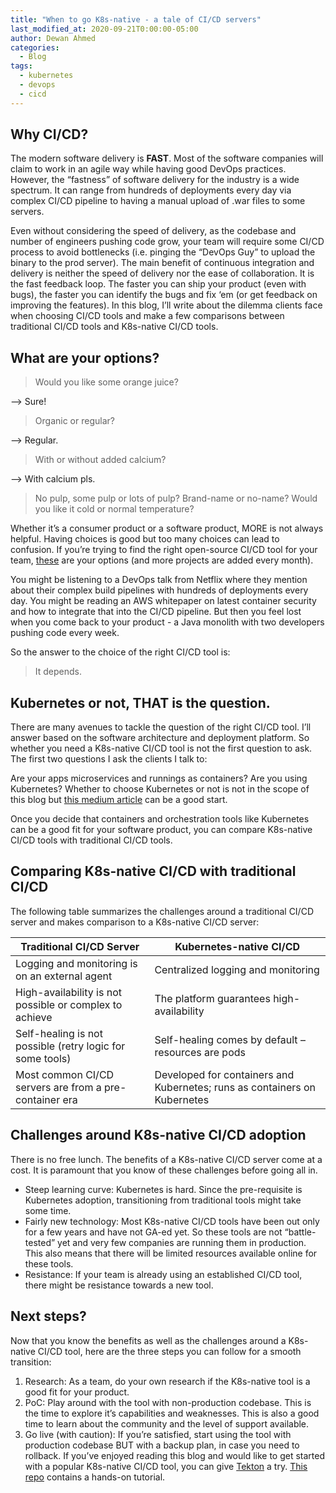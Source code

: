 ```yaml
---
title: "When to go K8s-native - a tale of CI/CD servers"
last_modified_at: 2020-09-21T0:00:00-05:00
author: Dewan Ahmed
categories:
  - Blog
tags:
  - kubernetes
  - devops
  - cicd
---
```


## Why CI/CD?

The modern software delivery is **FAST**. Most of the software companies will claim to work in an agile way while having good DevOps practices. However, the “fastness” of software delivery for the industry is a wide spectrum. It can range from hundreds of deployments every day via complex CI/CD pipeline to having a manual upload of .war files to some servers.

Even without considering the speed of delivery, as the codebase and number of engineers pushing code grow, your team will require some CI/CD process to avoid bottlenecks (i.e. pinging the “DevOps Guy” to upload the binary to the prod server). The main benefit of continuous integration and delivery is neither the speed of delivery nor the ease of collaboration. It is the fast feedback loop. The faster you can ship your product (even with bugs), the faster you can identify the bugs and fix ‘em (or get feedback on improving the features). In this blog, I’ll write about the dilemma clients face when choosing CI/CD tools and make a few comparisons between traditional CI/CD tools and K8s-native CI/CD tools.

## What are your options?

> Would you like some orange juice?   


–> Sure!  


> Organic or regular?  


–> Regular.  


> With or without added calcium?  


–> With calcium pls.  


> No pulp, some pulp or lots of pulp? Brand-name or no-name? Would you like it cold or normal temperature?  

Whether it’s a consumer product or a software product, MORE is not always helpful. Having choices is good but too many choices can lead to confusion. If you’re trying to find the right open-source CI/CD tool for your team, [these](https://landscape.cncf.io/category=continuous-integration-delivery&format=card-mode&grouping=category) are your options (and more projects are added every month).

You might be listening to a DevOps talk from Netflix where they mention about their complex build pipelines with hundreds of deployments every day. You might be reading an AWS whitepaper on latest container security and how to integrate that into the CI/CD pipeline. But then you feel lost when you come back to your product - a Java monolith with two developers pushing code every week.

So the answer to the choice of the right CI/CD tool is:

> It depends.

## Kubernetes or not, THAT is the question.

There are many avenues to tackle the question of the right CI/CD tool. I’ll answer based on the software architecture and deployment platform. So whether you need a K8s-native CI/CD tool is not the first question to ask. The first two questions I ask the clients I talk to:

Are your apps microservices and runnings as containers?
Are you using Kubernetes?
Whether to choose Kubernetes or not is not in the scope of this blog but [this medium article](https://medium.com/better-programming/why-not-use-kubernetes-52a89ada5e22) can be a good start. 

Once you decide that containers and orchestration tools like Kubernetes can be a good fit for your software product, you can compare K8s-native CI/CD tools with traditional CI/CD tools.

## Comparing K8s-native CI/CD with traditional CI/CD

The following table summarizes the challenges around a traditional CI/CD server and makes comparison to a K8s-native CI/CD server:

| Traditional CI/CD Server  | Kubernetes-native CI/CD  |
|---|---|
| Logging and monitoring is on an external agent  | Centralized logging and monitoring  |
| High-availability is not possible or complex to achieve  | The platform guarantees high-availability  |
| Self-healing is not possible (retry logic for some tools)  | Self-healing comes by default –resources are pods  |
| Most common CI/CD servers are from a pre-container era  | Developed for containers and Kubernetes; runs as containers on Kubernetes  |


## Challenges around K8s-native CI/CD adoption

There is no free lunch. The benefits of a K8s-native CI/CD server come at a cost. It is paramount that you know of these challenges before going all in.

- Steep learning curve: Kubernetes is hard. Since the pre-requisite is Kubernetes adoption, transitioning from traditional tools might take some time.
- Fairly new technology: Most K8s-native CI/CD tools have been out only for a few years and have not GA-ed yet. So these tools are not “battle-tested” yet and very few companies are running them in production. This also means that there will be limited resources available online for these tools.
- Resistance: If your team is already using an established CI/CD tool, there might be resistance towards a new tool.

## Next steps?

Now that you know the benefits as well as the challenges around a K8s-native CI/CD tool, here are the three steps you can follow for a smooth transition:

1. Research: As a team, do your own research if the K8s-native tool is a good fit for your product.
2. PoC: Play around with the tool with non-production codebase. This is the time to explore it’s capabilities and weaknesses. This is also a good time to learn about the community and the level of support available.
3. Go live (with caution): If you’re satisfied, start using the tool with production codebase BUT with a backup plan, in case you need to rollback.
If you’ve enjoyed reading this blog and would like to get started with a popular K8s-native CI/CD tool, you can give [Tekton](https://tekton.dev) a try. [This repo](https://github.com/dewan-ahmed/java-tekton-demo) contains a hands-on tutorial.

